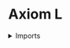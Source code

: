 #  Axiom L

<details><summary>Imports</summary>
```agda
module foundation.axiom-l where

open import foundation-core.contractible-types
open import foundation-core.dependent-pair-types
open import foundation-core.fibers-of-maps
open import foundation-core.functions
open import foundation-core.functoriality-dependent-pair-types
open import foundation-core.fundamental-theorem-of-identity-types
open import foundation-core.identity-types
open import foundation-core.injective-maps
open import foundation-core.propositions
open import foundation-core.univalence
open import foundation-core.universe-levels

open import foundation.embeddings
open import foundation.equivalences
open import foundation.full-subtypes
open import foundation.function-extensionality
open import foundation.functoriality-dependent-function-types
open import foundation.sets
open import foundation.type-theoretic-principle-of-choice
open import foundation.universal-property-identity-types
```
</details>

## Idea

Axiom L, which is due to Peter Lumsdaine, asserts that for any two types `X` and `Y` in a common universe, the map `X ＝ Y → X ≃ Y` is an embedding. This axiom is a common generalization of the univalence axiom and axiom K, in the sense that both univalence and axiom K imply axiom L.

## Definition

```agda
axiom-L : (l : Level) → UU (lsuc l)
axiom-L l = (X Y : UU l) → is-emb (equiv-eq {A = X} {B = Y})

emb-L : {l : Level} → axiom-L l → (X Y : UU l) → (X ＝ Y) ↪ (X ≃ Y)
pr1 (emb-L H X Y) = equiv-eq
pr2 (emb-L H X Y) = H X Y
```

## Properties

### Axiom L generalizes the univalence axiom

```agda
axiom-L-univalence :
  {l : Level} → ((A B : UU l) → UNIVALENCE A B) → axiom-L l
axiom-L-univalence ua A B = is-emb-is-equiv (ua A B)
```

### Axiom L generalizes axiom K

```agda
axiom-L-axiom-K :
  {l : Level} → ((A : UU l) → axiom-K A) → axiom-K (UU l) → axiom-L l
axiom-L-axiom-K K K-UU A B =
  is-emb-is-prop-is-set
    ( is-set-axiom-K K-UU A B)
    ( is-set-equiv-is-set
      ( is-set-axiom-K (K A))
      ( is-set-axiom-K (K B)))
```

### Axiom L implies that `Id : A → A → UU l` is an embedding

```agda
module _
  {l : Level} (L : axiom-L l) (A : UU l)
  where

  is-emb-Id : is-emb (Id {A = A})
  is-emb-Id x =
    fundamental-theorem-id
      ( pair
        ( pair x refl)
        ( λ _ →
          is-injective-emb
            ( emb-fib x)
            ( eq-is-contr (is-contr-total-path x))))
      ( λ _ → ap Id)
    where
    emb-fib : (x : A) → fib' Id (Id x) ↪ Σ A (Id x)
    emb-fib x =
      comp-emb
        ( comp-emb
          ( emb-equiv
            ( equiv-tot
              ( λ y →
                ( equiv-ev-refl y) ∘e
                ( ( equiv-inclusion-is-full-subtype
                    ( Π-Prop A ∘ (is-equiv-Prop ∘_))
                    ( fundamental-theorem-id (is-contr-total-path x))) ∘e
                  ( distributive-Π-Σ)))))
          ( emb-Σ
            ( λ y → (z : A) → Id y z ≃ Id x z)
            ( id-emb)
            ( λ y →
              comp-emb
                ( emb-Π (λ z → emb-L L (Id y z) (Id x z)))
                ( emb-equiv equiv-funext))))
        ( emb-equiv (inv-equiv (equiv-fib Id (Id x))))
```
